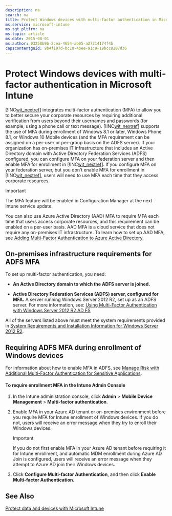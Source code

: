 ```yaml
---
description: na
search: na
title: Protect Windows devices with multi-factor authentication in Microsoft Intune
ms.service: microsoft-intune
ms.tgt_pltfrm: na
ms.topic: article
ms.date: 2015-08-01
ms.author: 03258b9b-2cea-4654-ab05-a27214174f4b
capscontentguid: 9b4f197d-bc10-4bee-91c9-19bcc8287d36
---
```

# Protect Windows devices with multi-factor authentication in Microsoft Intune
[!INC[wit_nextref](../Token/wit_nextref_md.md)] integrates multi-factor authentication (MFA) to allow you to better secure your corporate resources by requiring additional verification from users beyond their usernames and passwords (for example, using a phone call or text message). [!INC[wit_nextref](../Token/wit_nextref_md.md)] supports the use of MFA during enrollment of Windows 8.1 or later, Windows Phone 8.1, or Windows 10 Mobile devices (and the MFA requirement can be assigned on a per-user or per-group basis on the ADFS server). If your organization has on-premises IT infrastructure that includes an Active Directory domain with Active Directory Federation Services (ADFS) configured, you can configure MFA on your federation server and then enable MFA for enrollment in [!INC[wit_nextref](../Token/wit_nextref_md.md)]. If you configure MFA on your federation server, but you don’t enable MFA for enrollment in [!INC[wit_nextref](../Token/wit_nextref_md.md)], users will need to use MFA each time that they access corporate resources.

> [!IMPORTANT]
> The MFA feature will be enabled in Configuration Manager at the next Intune service update.

You can also use Azure Active Directory (AAD) MFA to require MFA each time that users access corporate resources, and this requirement can be enabled on a per-user basis. AAD MFA is a cloud service that does not require any on-premises IT infrastructure. To learn how to set up AAD MFA, see [Adding Multi-Factor Authentication to Azure Active Directory.](http://technet.microsoft.com/library/dn249466.aspx)

## <a name="Reqs_MFA"></a>On-premises infrastructure requirements for ADFS MFA
To set up multi-factor authentication, you need:

- **An Active Directory domain to which the ADFS server is joined.**

- **Active Directory Federation Services (ADFS) server, configured for MFA.** A server running Windows Server 2012 R2, set up as an ADFS server. For more information, see: [Using Multi-Factor Authentication with Windows Server 2012 R2 AD FS](http://msdn.microsoft.com/library/azure/dn807157.aspx)

All of the servers listed above must meet the system requirements provided in [System Requirements and Installation Information for Windows Server 2012 R2](http://technet.microsoft.com/library/dn303418.aspx).

## Requiring ADFS MFA during enrollment of Windows devices
For information about how to enable MFA in ADFS, see [Manage Risk with Additional Multi-Factor Authentication for Sensitive Applications](http://technet.microsoft.com/library/dn280949.aspx).

#### To require enrollment MFA in the Intune Admin Console

1. In the Intune administration console, click **Admin** &gt; **Mobile Device Management** &gt; **Multi-factor authentication**.

2. Enable MFA in your Azure AD tenant or on-premises environment before you require MFA for Intune enrollment of Windows devices. If you do not, users will receive an error message when they try to enroll their Windows devices.

   > [!IMPORTANT]
   > If you do not first enable MFA in your Azure AD tenant before requiring it for Intune enrollment, and automatic MDM enrollment during Azure AD Join is configured, users will receive an error message when they attempt to Azure AD join their Windows devices.

3. Click **Configure Multi-factor Authentication**, and then click **Enable Multi-factor Authentication**.

## See Also
[Protect data and devices with Microsoft Intune](../Topic/Protect_data_and_devices_with_Microsoft_Intune.md)

